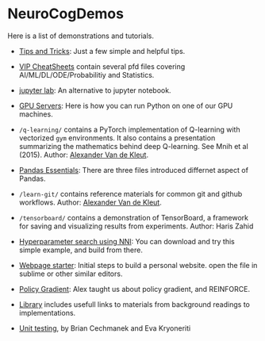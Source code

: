 # NeuroCogDemos

Here is a list of demonstrations and tutorials.

- [Tips and Tricks](tips.md): Just a few simple and helpful tips.
- [VIP CheatSheets](https://stanford.edu/~shervine/) contain several pfd files covering AI/ML/DL/ODE/Probabilitiy and Statistics.
- [jupyter lab](jupyter_lab.md): An alternative to jupyter notebook.
- [GPU Servers](gpu_servers.md): Here is how you can run Python on one of our GPU machines.
- `/q-learning/` contains a PyTorch implementation of Q-learning with vectorized `gym` environments. It also contains a presentation summarizing the mathematics behind deep Q-learning. See Mnih et al (2015). Author: [Alexander Van de Kleut](https://avandekleut.github.io/).
- [Pandas Essentials](/PandasEssentials): There are three files introduced differnet aspect of Pandas.
- `/learn-git/` contains reference materials for common git and github workflows. Author: [Alexander Van de Kleut](https://avandekleut.github.io/).

- `/tensorboard/` contains a demonstration of TensorBoard, a framework for saving and visualizing results from experiments. Author: Haris Zahid
- [Hyperparameter search using NNI](https://github.com/maddybartlett/NNI_Example): You can download and try this simple example, and build from there.

- [Webpage starter](webpage_starter.md): Initial steps to build a personal website. open the file in sublime or other similar editors.

- [Policy Gradient](https://avandekleut.github.io/reinforce/): Alex taught us about policy gradient, and REINFORCE.

- [Library](Library.md) includes usefull links to materials from background readings to implementations. 

- [Unit testing](https://github.com/BrianCechmanek/DSOps/tree/master/unit_testing), by Brian Cechmanek and Eva Kryoneriti
